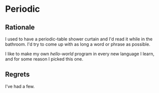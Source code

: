 # Periodic

## Rationale
I used to have a periodic-table shower curtain and I'd read it while in the bathroom.
I'd try to come up with as long a word or phrase as possible.

I like to make my own *hello-world* program in every new language I learn, and for some reason I picked this one.

## Regrets
I've had a few.
